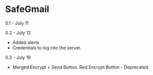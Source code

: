 SafeGmail
=========

0.1 - July 11

0.2 - July 12
- Added alerts
- Credentials to log into the server.

0.3 - July 19
- Merged Encrypt + Send Button. 
Red Encrypt Button - Deprecated